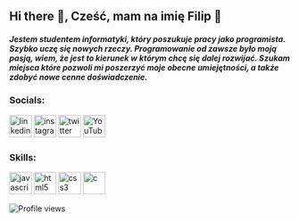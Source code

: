 ## Hi there 👋, Cześć, mam na imię Filip 👋
##### Jestem studentem informatyki, który poszukuje pracy jako programista. Szybko uczę się nowych rzeczy. Programowanie od zawsze było moją pasją, wiem, że jest to kierunek w którym chcę się dalej rozwijać. Szukam miejsca które pozwoli mi poszerzyć moje obecne umiejętności, a także zdobyć nowe cenne doświadczenie.

### Socials:

[<img src='https://cdn.jsdelivr.net/npm/simple-icons@3.0.1/icons/linkedin.svg' alt='linkedin' height='40'>](https://www.linkedin.com/in/https://www.linkedin.com/in/filip-adamus-7a407625b//)  [<img src='https://cdn.jsdelivr.net/npm/simple-icons@3.0.1/icons/instagram.svg' alt='instagram' height='40'>](https://www.instagram.com/https://www.instagram.com/filipadamus_//)  [<img src='https://cdn.jsdelivr.net/npm/simple-icons@3.0.1/icons/twitter.svg' alt='twitter' height='40'>](https://twitter.com/https://twitter.com/FilipAdamus03)  [<img src='https://cdn.jsdelivr.net/npm/simple-icons@3.0.1/icons/youtube.svg' alt='YouTube' height='40'>](https://www.youtube.com/channel/https://www.youtube.com/channel/UCAmeUnRYFZP5aS5wpq0HwoA) 

### Skills:
 [<img src='https://cdn.jsdelivr.net/npm/simple-icons@3.0.1/icons/javascript.svg' alt='javascript' height='40'>](-)  [<img src='https://cdn.jsdelivr.net/npm/simple-icons@3.0.1/icons/html5.svg' alt='html5' height='40'>](-)  [<img src='https://cdn.jsdelivr.net/npm/simple-icons@3.0.1/icons/css3.svg' alt='css3' height='40'>](-)  [<img src='https://cdn.jsdelivr.net/npm/simple-icons@3.0.1/icons/c.svg' alt='c' height='40'>](-)  

![Profile views](https://gpvc.arturio.dev/FilipAdamus03)  
